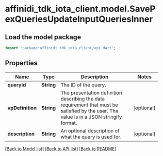 # affinidi_tdk_iota_client.model.SavePexQueriesUpdateInputQueriesInner

## Load the model package

```dart
import 'package:affinidi_tdk_iota_client/api.dart';
```

## Properties

| Name             | Type       | Description                                                                                                                              | Notes      |
| ---------------- | ---------- | ---------------------------------------------------------------------------------------------------------------------------------------- | ---------- |
| **queryId**      | **String** | The ID of the query.                                                                                                                     |
| **vpDefinition** | **String** | The presentation definition describing the data requirement that must be satisfied by the user. The value is in a JSON stringify format. | [optional] |
| **description**  | **String** | An optional description of what the query is used for.                                                                                   | [optional] |

[[Back to Model list]](../README.md#documentation-for-models) [[Back to API list]](../README.md#documentation-for-api-endpoints) [[Back to README]](../README.md)
